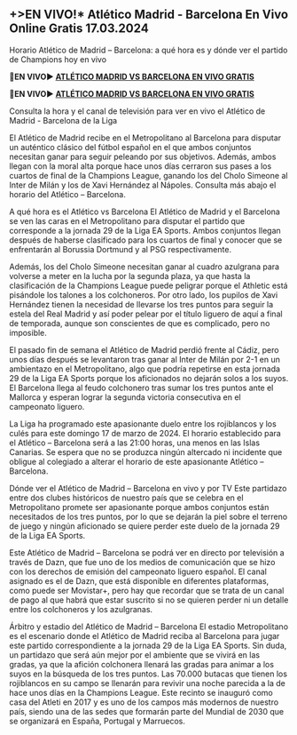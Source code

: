 <h2>+>EN VIVO!* Atlético Madrid - Barcelona En Vivo Online Gratis 17.03.2024</h2>

Horario Atlético de Madrid – Barcelona: a qué hora es y dónde ver el partido de Champions hoy en vivo

<strong>🔴EN VIVO▶ <a rel="nofollow" href="https://onlinestreamshd.com/laliga/"> ATLÉTICO MADRID VS BARCELONA EN VIVO GRATIS </a></strong>

<strong>🔴EN VIVO▶ <a rel="nofollow" href="https://onlinestreamshd.com/laliga/"> ATLÉTICO MADRID VS BARCELONA EN VIVO GRATIS </a></strong>

Consulta la hora y el canal de televisión para ver en vivo el Atlético de Madrid - Barcelona de la Liga

El Atlético de Madrid recibe en el Metropolitano al Barcelona para disputar un auténtico clásico del fútbol español en el que ambos conjuntos necesitan ganar para seguir peleando por sus objetivos. Además, ambos llegan con la moral alta porque hace unos días cerraron sus pases a los cuartos de final de la Champions League, ganando los del Cholo Simeone al Inter de Milán y los de Xavi Hernández al Nápoles.  Consulta más abajo el horario del Atlético – Barcelona.

A qué hora es el Atlético vs Barcelona
El Atlético de Madrid y el Barcelona se ven las caras en el Metropolitano para disputar el partido que corresponde a la jornada 29 de la Liga EA Sports. Ambos conjuntos llegan después de haberse clasificado para los cuartos de final y conocer que se enfrentarán al Borussia Dortmund y al PSG respectivamente. 

Además, los del Cholo Simeone necesitan ganar al cuadro azulgrana para volverse a meter en la lucha por la segunda plaza, ya que hasta la clasificación de la Champions League puede peligrar porque el Athletic está pisándole los talones a los colchoneros. Por otro lado, los pupilos de Xavi Hernández tienen la necesidad de llevarse los tres puntos para seguir la estela del Real Madrid y así poder pelear por el título liguero de aquí a final de temporada, aunque son conscientes de que es complicado, pero no imposible.

El pasado fin de semana el Atlético de Madrid perdió frente al Cádiz, pero unos días después se levantaron tras ganar al Inter de Milán por 2-1 en un ambientazo en el Metropolitano, algo que podría repetirse en esta jornada 29 de la Liga EA Sports porque los aficionados no dejarán solos a los suyos. El Barcelona llega al feudo colchonero tras sumar los tres puntos ante el Mallorca y esperan lograr la segunda victoria consecutiva en el campeonato liguero. 

La Liga ha programado este apasionante duelo entre los rojiblancos y los culés para este domingo 17 de marzo de 2024. El horario establecido para el Atlético – Barcelona será a las 21:00 horas, una menos en las Islas Canarias. Se espera que no se produzca ningún altercado ni incidente que obligue al colegiado a alterar el horario de este apasionante Atlético – Barcelona.

Dónde ver el Atlético de Madrid – Barcelona en vivo y por TV
Este partidazo entre dos clubes históricos de nuestro país que se celebra en el Metropolitano promete ser apasionante porque ambos conjuntos están necesitados de los tres puntos, por lo que se dejarán la piel sobre el terreno de juego y ningún aficionado se quiere perder este duelo de la jornada 29 de la Liga EA Sports. 

Este Atlético de Madrid – Barcelona se podrá ver en directo por televisión a través de Dazn, que fue uno de los medios de comunicación que se hizo con los derechos de emisión del campeonato liguero español. El canal asignado es el de Dazn, que está disponible en diferentes plataformas, como puede ser Movistar+, pero hay que recordar que se trata de un canal de pago al que habrá que estar suscrito si no se quieren perder ni un detalle entre los colchoneros y los azulgranas.

Árbitro y estadio del Atlético de Madrid – Barcelona
El estadio Metropolitano es el escenario donde el Atlético de Madrid reciba al Barcelona para jugar este partido correspondiente a la jornada 29 de la Liga EA Sports. Sin duda, un partidazo que será aún mejor por el ambiente que se vivirá en las gradas, ya que la afición colchonera llenará las gradas para animar a los suyos en la búsqueda de los tres puntos. Las 70.000 butacas que tienen los rojiblancos en su campo se llenarán para revivir una noche parecida a la de hace unos días en la Champions League. Este recinto se inauguró como casa del Atleti en 2017 y es uno de los campos más modernos de nuestro país, siendo una de las sedes que formarán parte del Mundial de 2030 que se organizará en España, Portugal y Marruecos. 
